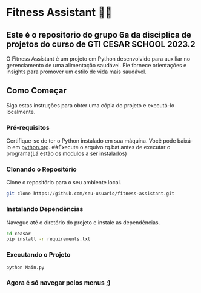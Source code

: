 # Fitness Assistant 🥗🍫
## Este é o repositorio do grupo 6a da disciplica de projetos do curso de GTI CESAR SCHOOL 2023.2

O Fitness Assistant é um projeto em Python desenvolvido para auxiliar no gerenciamento de uma alimentação saudável. Ele fornece orientações e insights para promover um estilo de vida mais saudável.

## Como Começar

Siga estas instruções para obter uma cópia do projeto e executá-lo localmente.

### Pré-requisitos

Certifique-se de ter o Python instalado em sua máquina. Você pode baixá-lo em [python.org](https://www.python.org/).
##Execute o arquivo rq.bat antes de executar o programa(Lá estão os modulos a ser instalados)

### Clonando o Repositório

Clone o repositório para o seu ambiente local.

```bash
git clone https://github.com/seu-usuario/fitness-assistant.git
```
### Instalando Dependências

Navegue até o diretório do projeto e instale as dependências.

```bash
cd ceasar
pip install -r requirements.txt
```

### Executando o Projeto

```bash
python Main.py
```

### Agora é só navegar pelos menus ;) 


